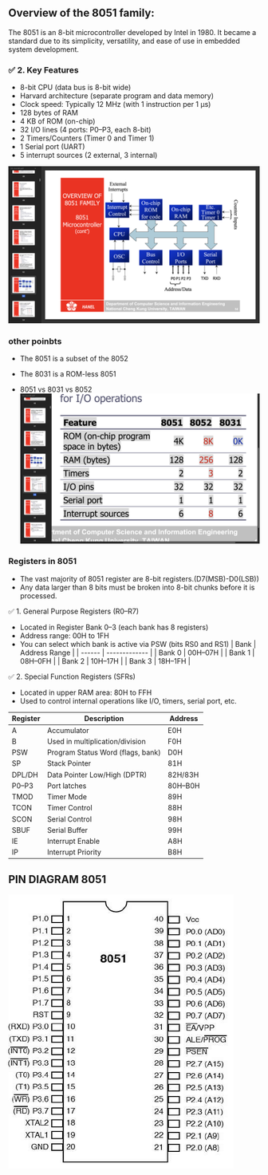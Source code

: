 ## Overview of the 8051 family:
The 8051 is an 8-bit microcontroller developed by Intel in 1980. It became a standard due to its simplicity, versatility, and ease of use in embedded system development.

### ✅ 2. Key Features
- 8-bit CPU (data bus is 8-bit wide)
- Harvard architecture (separate program and data memory)
- Clock speed: Typically 12 MHz (with 1 instruction per 1 µs)
- 128 bytes of RAM
- 4 KB of ROM (on-chip)
- 32 I/O lines (4 ports: P0–P3, each 8-bit)
- 2 Timers/Counters (Timer 0 and Timer 1)
- 1 Serial port (UART)
- 5 interrupt sources (2 external, 3 internal)

![alt text](image.png)

### other poinbts
- The 8051 is a subset of the 8052
- The 8031 is a ROM-less 8051

- 8051 vs 8031 vs 8052
![alt text](image-1.png)

### Registers in 8051 
- The vast majority of 8051 register are 8-bit registers.(D7(MSB)-D0(LSB))
- Any data larger than 8 bits must be broken into 8-bit chunks before it is processed.

✅ 1. General Purpose Registers (R0–R7)
- Located in Register Bank 0–3 (each bank has 8 registers)
- Address range: 00H to 1FH
- You can select which bank is active via PSW (bits RS0 and RS1)
| Bank   | Address Range |
| ------ | ------------- |
| Bank 0 | 00H–07H       |
| Bank 1 | 08H–0FH       |
| Bank 2 | 10H–17H       |
| Bank 3 | 18H–1FH       |

✅ 2. Special Function Registers (SFRs)
- Located in upper RAM area: 80H to FFH
- Used to control internal operations like I/O, timers, serial port, etc.

| Register | Description                       | Address |
| -------- | --------------------------------- | ------- |
| A        | Accumulator                       | E0H     |
| B        | Used in multiplication/division   | F0H     |
| PSW      | Program Status Word (flags, bank) | D0H     |
| SP       | Stack Pointer                     | 81H     |
| DPL/DH   | Data Pointer Low/High (DPTR)      | 82H/83H |
| P0–P3    | Port latches                      | 80H–B0H |
| TMOD     | Timer Mode                        | 89H     |
| TCON     | Timer Control                     | 88H     |
| SCON     | Serial Control                    | 98H     |
| SBUF     | Serial Buffer                     | 99H     |
| IE       | Interrupt Enable                  | A8H     |
| IP       | Interrupt Priority                | B8H     |


## PIN DIAGRAM 8051 
![alt text](image-23.png)

